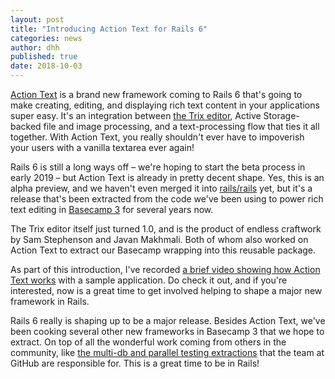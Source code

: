 ```yaml
---
layout: post
title: "Introducing Action Text for Rails 6"
categories: news
author: dhh
published: true
date: 2018-10-03
---
```


[Action Text](https://github.com/rails/actiontext) is a brand new framework coming to Rails 6 that's going to make creating, editing, and displaying rich text content in your applications super easy. It's an integration between [the Trix editor](https://trix-editor.org), Active Storage-backed file and image processing, and a text-processing flow that ties it all together. With Action Text, you really shouldn't ever have to impoverish your users with a vanilla textarea ever again!

Rails 6 is still a long ways off – we're hoping to start the beta process in early 2019 – but Action Text is already in pretty decent shape. Yes, this is an alpha preview, and we haven't even merged it into [rails/rails](http://github.com/rails/rails/) yet, but it's a release that's been extracted from the code we've been using to power rich text editing in [Basecamp 3](https://basecamp.com) for several years now.

The Trix editor itself just turned 1.0, and is the product of endless craftwork by Sam Stephenson and Javan Makhmali. Both of whom also worked on Action Text to extract our Basecamp wrapping into this reusable package.

As part of this introduction, I've recorded [a brief video showing how Action Text works](https://youtu.be/HJZ9TnKrt7Q) with a sample application. Do check it out, and if you're interested, now is a great time to get involved helping to shape a major new framework in Rails.

Rails 6 really is shaping up to be a major release. Besides Action Text, we've been cooking several other new frameworks in Basecamp 3 that we hope to extract. On top of all the wonderful work coming from others in the community, like [the multi-db and parallel testing extractions](https://speakerdeck.com/eileencodes/railsconf-2018-the-future-of-rails-6-scalable-by-default) that the team at GitHub are responsible for. This is a great time to be in Rails!
